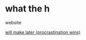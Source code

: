 # what the h
website

[will make later (procrastination wins)](https://www.youtube.com/watch?v=IJ-PVdapaDU)
